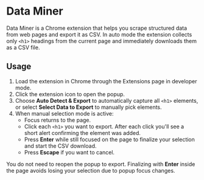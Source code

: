 # Data Miner

Data Miner is a Chrome extension that helps you scrape structured data from web pages and export it as CSV.
In auto mode the extension collects only `<h1>` headings from the current page and immediately downloads them as a CSV file.

## Usage

1. Load the extension in Chrome through the Extensions page in developer mode.
2. Click the extension icon to open the popup.
3. Choose **Auto Detect & Export** to automatically capture all `<h1>` elements, or select **Select Data to Export** to manually pick elements.
4. When manual selection mode is active:
   - Focus returns to the page.
   - Click each `<h1>` you want to export. After each click you'll see a short alert confirming the element was added.
   - Press **Enter** while still focused on the page to finalize your selection and start the CSV download.
   - Press **Escape** if you want to cancel.

You do not need to reopen the popup to export. Finalizing with **Enter** inside the page avoids losing your selection due to popup focus changes.

